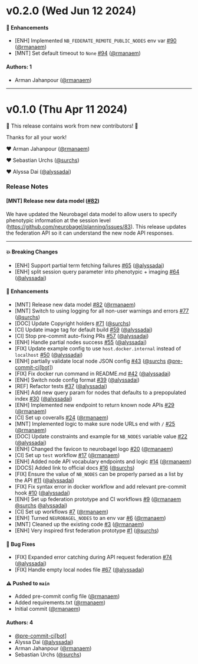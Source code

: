 # v0.2.0 (Wed Jun 12 2024)

#### 🚀 Enhancements

- [ENH] Implemented `NB_FEDERATE_REMOTE_PUBLIC_NODES` env var [#90](https://github.com/neurobagel/federation-api/pull/90) ([@rmanaem](https://github.com/rmanaem))
- [MNT] Set default timeout to `None` [#94](https://github.com/neurobagel/federation-api/pull/94) ([@rmanaem](https://github.com/rmanaem))

#### Authors: 1

- Arman Jahanpour ([@rmanaem](https://github.com/rmanaem))

---

# v0.1.0 (Thu Apr 11 2024)

:tada: This release contains work from new contributors! :tada:

Thanks for all your work!

:heart: Arman Jahanpour ([@rmanaem](https://github.com/rmanaem))

:heart: Sebastian Urchs ([@surchs](https://github.com/surchs))

:heart: Alyssa Dai ([@alyssadai](https://github.com/alyssadai))

### Release Notes

#### [MNT] Release new data model ([#82](https://github.com/neurobagel/federation-api/pull/82))

We have updated the Neurobagel data model to allow users to specify phenotypic information at the session level (https://github.com/neurobagel/planning/issues/83). This release updates the federation API so it can understand the new node API responses.

---

#### 💥 Breaking Changes

- [ENH] Support partial term fetching failures [#65](https://github.com/neurobagel/federation-api/pull/65) ([@alyssadai](https://github.com/alyssadai))
- [ENH] split session query parameter into phenotypic + imaging [#64](https://github.com/neurobagel/federation-api/pull/64) ([@alyssadai](https://github.com/alyssadai))

#### 🚀 Enhancements

- [MNT] Release new data model [#82](https://github.com/neurobagel/federation-api/pull/82) ([@rmanaem](https://github.com/rmanaem))
- [MNT] Switch to using logging for all non-user warnings and errors [#77](https://github.com/neurobagel/federation-api/pull/77) ([@surchs](https://github.com/surchs))
- [DOC] Update Copyright holders [#71](https://github.com/neurobagel/federation-api/pull/71) ([@surchs](https://github.com/surchs))
- [CI] Update image tag for default build [#59](https://github.com/neurobagel/federation-api/pull/59) ([@alyssadai](https://github.com/alyssadai))
- [CI] Stop pre-commit auto-fixing PRs [#57](https://github.com/neurobagel/federation-api/pull/57) ([@alyssadai](https://github.com/alyssadai))
- [ENH] Handle partial nodes success [#55](https://github.com/neurobagel/federation-api/pull/55) ([@alyssadai](https://github.com/alyssadai))
- [FIX] Update example config to use `host.docker.internal` instead of `localhost` [#50](https://github.com/neurobagel/federation-api/pull/50) ([@alyssadai](https://github.com/alyssadai))
- [ENH] partially validate local node JSON config [#43](https://github.com/neurobagel/federation-api/pull/43) ([@surchs](https://github.com/surchs) [@pre-commit-ci[bot]](https://github.com/pre-commit-ci[bot]))
- [FIX] Fix docker run command in README.md [#42](https://github.com/neurobagel/federation-api/pull/42) ([@alyssadai](https://github.com/alyssadai))
- [ENH] Switch node config format [#39](https://github.com/neurobagel/federation-api/pull/39) ([@alyssadai](https://github.com/alyssadai))
- [REF] Refactor tests [#37](https://github.com/neurobagel/federation-api/pull/37) ([@alyssadai](https://github.com/alyssadai))
- [ENH] Add new query param for nodes that defaults to a prepopulated index [#30](https://github.com/neurobagel/federation-api/pull/30) ([@alyssadai](https://github.com/alyssadai))
- [ENH] Implemented new endpoint to return known node APIs [#29](https://github.com/neurobagel/federation-api/pull/29) ([@rmanaem](https://github.com/rmanaem))
- [CI] Set up coveralls [#24](https://github.com/neurobagel/federation-api/pull/24) ([@rmanaem](https://github.com/rmanaem))
- [MNT] Implemented logic to make sure node URLs end with `/` [#25](https://github.com/neurobagel/federation-api/pull/25) ([@rmanaem](https://github.com/rmanaem))
- [DOC] Update constraints and example for `NB_NODES` variable value [#22](https://github.com/neurobagel/federation-api/pull/22) ([@alyssadai](https://github.com/alyssadai))
- [ENH] Changed the favicon to neurobagel logo [#20](https://github.com/neurobagel/federation-api/pull/20) ([@rmanaem](https://github.com/rmanaem))
- [CI] Set up `test` workflow [#17](https://github.com/neurobagel/federation-api/pull/17) ([@rmanaem](https://github.com/rmanaem))
- [ENH] Added node API vocabulary endpoints and logic [#14](https://github.com/neurobagel/federation-api/pull/14) ([@rmanaem](https://github.com/rmanaem))
- [DOCS] Added link to official docs [#16](https://github.com/neurobagel/federation-api/pull/16) ([@surchs](https://github.com/surchs))
- [FIX] Ensure the value of `NB_NODES` can be properly parsed as a list by the API [#11](https://github.com/neurobagel/federation-api/pull/11) ([@alyssadai](https://github.com/alyssadai))
- [FIX] Fix syntax error in docker workflow and add relevant pre-commit hook [#10](https://github.com/neurobagel/federation-api/pull/10) ([@alyssadai](https://github.com/alyssadai))
- [ENH] Set up federation prototype and CI workflows [#9](https://github.com/neurobagel/federation-api/pull/9) ([@rmanaem](https://github.com/rmanaem) [@surchs](https://github.com/surchs) [@alyssadai](https://github.com/alyssadai))
- [CI] Set up workflows [#7](https://github.com/neurobagel/federation-api/pull/7) ([@rmanaem](https://github.com/rmanaem))
- [ENH] Turned `NEUROBAGEL_NODES` to an env var [#6](https://github.com/neurobagel/federation-api/pull/6) ([@rmanaem](https://github.com/rmanaem))
- [MNT] Cleaned up the existing code [#3](https://github.com/neurobagel/federation-api/pull/3) ([@rmanaem](https://github.com/rmanaem))
- [ENH] Very inspired first federation prototype [#1](https://github.com/neurobagel/federation-api/pull/1) ([@surchs](https://github.com/surchs))

#### 🐛 Bug Fixes

- [FIX] Expanded error catching during API request federation [#74](https://github.com/neurobagel/federation-api/pull/74) ([@alyssadai](https://github.com/alyssadai))
- [FIX] Handle empty local nodes file [#67](https://github.com/neurobagel/federation-api/pull/67) ([@alyssadai](https://github.com/alyssadai))

#### ⚠️ Pushed to `main`

- Added pre-commit config file ([@rmanaem](https://github.com/rmanaem))
- Added requirements.txt ([@rmanaem](https://github.com/rmanaem))
- Initial commit ([@rmanaem](https://github.com/rmanaem))

#### Authors: 4

- [@pre-commit-ci[bot]](https://github.com/pre-commit-ci[bot])
- Alyssa Dai ([@alyssadai](https://github.com/alyssadai))
- Arman Jahanpour ([@rmanaem](https://github.com/rmanaem))
- Sebastian Urchs ([@surchs](https://github.com/surchs))
